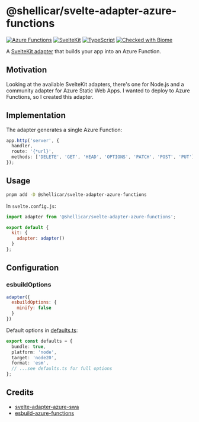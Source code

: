 # @shellicar/svelte-adapter-azure-functions

[![Azure Functions](https://img.shields.io/badge/Azure%20Functions-v4-0078D4?logo=azure-functions)][azure-functions]
[![SvelteKit](https://img.shields.io/badge/SvelteKit-2-FF3E00?logo=svelte)][sveltekit]
[![TypeScript](https://img.shields.io/badge/TypeScript-5-3178C6?logo=typescript)][typescript]
[![Checked with Biome](https://img.shields.io/badge/Checked_with-Biome-60A5FA?logo=biome)][biome]

A [SvelteKit adapter](https://kit.svelte.dev/docs/adapters) that builds your app into an Azure Function.

## Motivation

Looking at the available SvelteKit adapters, there's one for Node.js and a community adapter for Azure Static Web Apps. I wanted to deploy to Azure Functions, so I created this adapter.

## Implementation

The adapter generates a single Azure Function:

```typescript
app.http('server', {
  handler,
  route: '{*url}',
  methods: ['DELETE', 'GET', 'HEAD', 'OPTIONS', 'PATCH', 'POST', 'PUT']
});
```

## Usage

```bash
pnpm add -D @shellicar/svelte-adapter-azure-functions
```

In `svelte.config.js`:
```js
import adapter from '@shellicar/svelte-adapter-azure-functions';

export default {
  kit: {
    adapter: adapter()
  }
};
```

## Configuration

### esbuildOptions

```js
adapter({
  esbuildOptions: {
    minify: false
  }
})
```

Default options in [defaults.ts](./src/defaults.ts):
```typescript
export const defaults = {
  bundle: true,
  platform: 'node',
  target: 'node20',
  format: 'esm',
  // ...see defaults.ts for full options
};
```

## Credits

* [svelte-adapter-azure-swa](https://github.com/geoffrich/svelte-adapter-azure-swa)
* [esbuild-azure-functions](https://github.com/beyerleinf/esbuild-azure-functions)

[azure-functions]: https://learn.microsoft.com/azure/azure-functions/functions-reference-node?tabs=typescript%2Cwindows%2Cazure-cli&pivots=nodejs-model-v4
[sveltekit]: https://kit.svelte.dev
[typescript]: https://www.typescriptlang.org
[biome]: https://biomejs.dev
